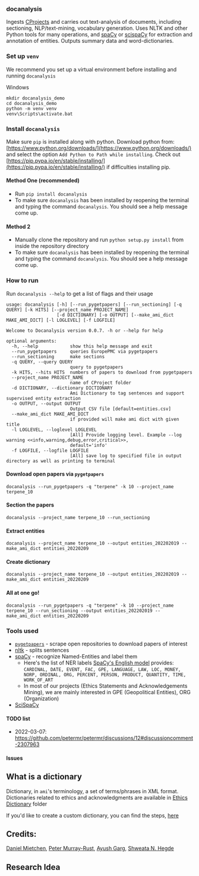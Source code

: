 ### docanalysis 
 Ingests [CProjects](https://github.com/petermr/tigr2ess/blob/master/getpapers/TUTORIAL.md#cproject-and-ctrees) and carries out text-analysis of documents, including sectioning, NLP/text-mining, vocabulary generation. Uses NLTK and other Python tools for many operations, and [spaCy](https://spacy.io/) or [scispaCy](https://allenai.github.io/scispacy/) for extraction and annotation of entities. Outputs summary data and word-dictionaries. 
 
### Set up `venv`
We recommend you set up a virtual environment before installing and running `docanalysis`

Windows
```
mkdir docanalysis_demo
cd docanalysis_demo
python -m venv venv
venv\Scripts\activate.bat
```

### Install `docanalysis`
Make sure `pip` is installed along with python. Download python from: [https://www.python.org/downloads/](https://www.python.org/downloads/) and select the option `Add Python to Path while installing`. Check out [https://pip.pypa.io/en/stable/installing/](https://pip.pypa.io/en/stable/installing/) if difficulties installing pip.

#### Method One (recommended)
- Run  `pip install docanalysis`
-   To make sure  `docanalysis`  has been installed by reopening the terminal and typing the command `docanalysis`. You should see a help message come up.
    
#### Method 2
-   Manually clone the repository and run `python setup.py install` from inside the repository directory
-   To make sure  `docanalysis`  has been installed by reopening the terminal and typing the command `docanalysis`. You should see a help message come up.

### How to run
Run `docanalysis --help` to get a list of flags and their usage

```
usage: docanalysis [-h] [--run_pygetpapers] [--run_sectioning] [-q QUERY] [-k HITS] [--project_name PROJECT_NAME]
                   [-d DICTIONARY] [-o OUTPUT] [--make_ami_dict MAKE_AMI_DICT] [-l LOGLEVEL] [-f LOGFILE]

Welcome to Docanalysis version 0.0.7. -h or --help for help

optional arguments:
  -h, --help            show this help message and exit
  --run_pygetpapers     queries EuropePMC via pygetpapers
  --run_sectioning      make sections
  -q QUERY, --query QUERY
                        query to pygetpapers
  -k HITS, --hits HITS  numbers of papers to download from pygetpapers
  --project_name PROJECT_NAME
                        name of CProject folder
  -d DICTIONARY, --dictionary DICTIONARY
                        Ami Dictionary to tag sentences and support supervised entity extraction
  -o OUTPUT, --output OUTPUT
                        Output CSV file [default=entities.csv]
  --make_ami_dict MAKE_AMI_DICT
                        if provided will make ami dict with given title
  -l LOGLEVEL, --loglevel LOGLEVEL
                        [All] Provide logging level. Example --log warning <<info,warning,debug,error,critical>>,
                        default='info'
  -f LOGFILE, --logfile LOGFILE
                        [All] save log to specified file in output directory as well as printing to terminal
```

#### Download open papers via `pygetpapers`
```
docanalysis --run_pygetpapers -q "terpene" -k 10 --project_name terpene_10
```
#### Section the papers
```
docanalysis --project_name terpene_10 --run_sectioning
```
#### Extract entities
```
docanalysis --project_name terpene_10 --output entities_202202019 --make_ami_dict entities_20220209
```
#### Create dictionary
```
docanalysis --project_name terpene_10 --output entities_202202019 --make_ami_dict entities_20220209
```
#### All at one go!
```
docanalysis --run_pygetpapers -q "terpene" -k 10 --project_name terpene_10 --run_sectioning --output entities_202202019 --make_ami_dict entities_20220209 
```
### Tools used
- [`pygetpapers`](https://github.com/petermr/pygetpapers) - scrape open repositories to download papers of interest
- [nltk](https://www.nltk.org/) - splits sentences
- [spaCy](https://spacy.io/) - recognize Named-Entities and label them
    - Here's the list of NER labels [SpaCy's English model](https://spacy.io/models/en) provides:  
     `CARDINAL, DATE, EVENT, FAC, GPE, LANGUAGE, LAW, LOC, MONEY, NORP, ORDINAL, ORG, PERCENT, PERSON, PRODUCT, QUANTITY, TIME, WORK_OF_ART`
    - In most of our projects (Ethics Statements and Acknowledgements Mining), we are mainly interested in GPE (Geopolitical Entities), ORG (Organization)
 - [SciSpaCy](https://allenai.github.io/scispacy/)

#### TODO list
- 2022-03-07: https://github.com/petermr/petermr/discussions/12#discussioncomment-2307963

#### Issues

## What is a dictionary

Dictionary, in `ami`'s terminology, a set of terms/phrases in XML format. 
Dictionaries related to ethics and acknowledgments are available in [Ethics Dictionary](https://github.com/petermr/docanalysis/tree/main/ethics_dictionary) folder

If you'd like to create a custom dictionary, you can find the steps, [here](https://github.com/petermr/tigr2ess/blob/master/dictionaries/TUTORIAL.md)

## Credits: 
[Daniel Mietchen](https://github.com/Daniel-Mietchen), [Peter Murray-Rust](https://github.com/petermr), [Ayush Garg](https://github.com/ayush4921), [Shweata N. Hegde](https://github.com/ShweataNHegde/)

## Research Idea
